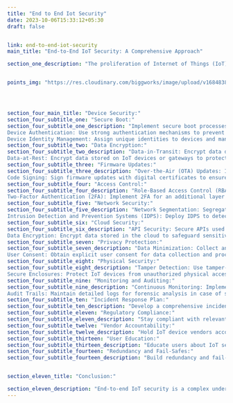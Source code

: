 ```yaml
---
title: "End to End Iot Security"
date: 2023-10-06T15:33:12+05:30
draft: false


link: end-to-end-iot-security
main_title: "End-to-End IoT Security: A Comprehensive Approach"

section_one_description: "The proliferation of Internet of Things (IoT) devices has brought convenience and innovation to countless industries. However, it has also raised significant security concerns. Securing IoT devices and ecosystems from end to end is paramount to protect data, privacy, and critical infrastructure. Here's a comprehensive approach to ensure robust IoT security."


points_img: "https://res.cloudinary.com/biggworks/image/upload/v1684838348/Group_11544_lwrsg0.png"




section_four_main_title: "Device Security:"
section_four_subtitle_one: "Secure Boot:"
section_four_subtitle_one_description: "Implement secure boot processes to ensure that only authenticated and trusted firmware runs on IoT devices.
Device Authentication: Use strong authentication mechanisms to prevent unauthorized access to devices.
Device Identity Management: Assign unique identities to devices and manage them centrally for access control."
section_four_subtitle_two: "Data Encryption:"
section_four_subtitle_two_description: "Data-in-Transit: Encrypt data during transmission using protocols like HTTPS, MQTT-TLS, or CoAP-DTLS to prevent eavesdropping.
Data-at-Rest: Encrypt data stored on IoT devices or gateways to protect against physical access attacks."
section_four_subtitle_three: "Firmware Updates:"
section_four_subtitle_three_description: "Over-the-Air (OTA) Updates: Implement secure OTA update mechanisms to patch vulnerabilities and improve device security.
Code Signing: Sign firmware updates with digital certificates to ensure their authenticity."
section_four_subtitle_four: "Access Control:"
section_four_subtitle_four_description: "Role-Based Access Control (RBAC): Enforce RBAC policies to limit access to authorized personnel only.
Two-Factor Authentication (2FA): Implement 2FA for an additional layer of security."
section_four_subtitle_five: "Network Security:"
section_four_subtitle_five_description: "Network Segmentation: Segregate IoT devices into isolated networks to contain potential breaches.
Intrusion Detection and Prevention Systems (IDPS): Deploy IDPS to detect and respond to suspicious network activities."
section_four_subtitle_six: "Cloud Security:"
section_four_subtitle_six_description: "API Security: Secure APIs used for data transfer between IoT devices and cloud platforms.
Data Encryption: Encrypt data stored in the cloud to safeguard sensitive information."
section_four_subtitle_seven: "Privacy Protection:"
section_four_subtitle_seven_description: "Data Minimization: Collect and store only essential data to reduce the risk of privacy breaches.
User Consent: Obtain explicit user consent for data collection and processing."
section_four_subtitle_eight: "Physical Security:"
section_four_subtitle_eight_description: "Tamper Detection: Use tamper-evident seals and sensors to detect physical tampering.
Secure Enclosures: Protect IoT devices from unauthorized physical access"
section_four_subtitle_nine: "Monitoring and Auditing:"
section_four_subtitle_nine_description: "Continuous Monitoring: Implement real-time monitoring of IoT device behavior and network traffic.
Audit Trails: Maintain detailed logs for forensic analysis in case of security incidents."
section_four_subtitle_ten: "Incident Response Plan:"
section_four_subtitle_ten_description: "Develop a comprehensive incident response plan to address security breaches promptly. Define roles and responsibilities for incident response team members."
section_four_subtitle_eleven: "Regulatory Compliance:"
section_four_subtitle_eleven_description: "Stay compliant with relevant data protection and cybersecurity regulations (e.g., GDPR, HIPAA, or industry-specific standards)."
section_four_subtitle_twelve: "Vendor Accountability:"
section_four_subtitle_twelve_description: "Hold IoT device vendors accountable for security by selecting reputable suppliers and demanding security certifications."
section_four_subtitle_thirteen: "User Education:"
section_four_subtitle_thirteen_description: "Educate users about IoT security best practices, including password management and device updates."
section_four_subtitle_fourteen: "Redundancy and Fail-Safes:"
section_four_subtitle_fourteen_description: "Build redundancy and fail-safe mechanisms into IoT systems to ensure continued operation during security incidents."


section_eleven_title: "Conclusion:"

section_eleven_description: "End-to-end IoT security is a complex undertaking that requires a multifaceted approach. By addressing security from the device level to the cloud and implementing best practices throughout the IoT ecosystem, organizations can mitigate risks and protect their devices, data, and users from evolving security threats. A comprehensive security strategy is not only a necessity but also a competitive advantage in the increasingly connected world of IoT."
---
```


